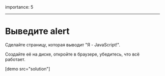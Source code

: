 importance: 5

---

# Выведите alert

Сделайте страницу, которая выводит "Я - JavaScript!".

Создайте её на диске, откройте в браузере, убедитесь, что всё работает.

[demo src="solution"]

